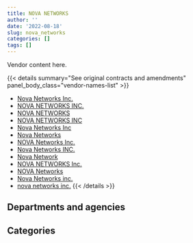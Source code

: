 ```yaml
---
title: NOVA NETWORKS
author: ''
date: '2022-08-18'
slug: nova_networks
categories: []
tags: []
---
```


<script src="/rmarkdown-libs/htmlwidgets/htmlwidgets.js"></script>
<link href="/rmarkdown-libs/datatables-css/datatables-crosstalk.css" rel="stylesheet" />
<script src="/rmarkdown-libs/datatables-binding/datatables.js"></script>
<script src="/rmarkdown-libs/jquery/jquery-3.6.0.min.js"></script>
<link href="/rmarkdown-libs/dt-core-bootstrap/css/dataTables.bootstrap.min.css" rel="stylesheet" />
<link href="/rmarkdown-libs/dt-core-bootstrap/css/dataTables.bootstrap.extra.css" rel="stylesheet" />
<script src="/rmarkdown-libs/dt-core-bootstrap/js/jquery.dataTables.min.js"></script>
<script src="/rmarkdown-libs/dt-core-bootstrap/js/dataTables.bootstrap.min.js"></script>
<link href="/rmarkdown-libs/crosstalk/css/crosstalk.min.css" rel="stylesheet" />
<script src="/rmarkdown-libs/crosstalk/js/crosstalk.min.js"></script>
<script src="/rmarkdown-libs/htmlwidgets/htmlwidgets.js"></script>
<link href="/rmarkdown-libs/datatables-css/datatables-crosstalk.css" rel="stylesheet" />
<script src="/rmarkdown-libs/datatables-binding/datatables.js"></script>
<script src="/rmarkdown-libs/jquery/jquery-3.6.0.min.js"></script>
<link href="/rmarkdown-libs/dt-core-bootstrap/css/dataTables.bootstrap.min.css" rel="stylesheet" />
<link href="/rmarkdown-libs/dt-core-bootstrap/css/dataTables.bootstrap.extra.css" rel="stylesheet" />
<script src="/rmarkdown-libs/dt-core-bootstrap/js/jquery.dataTables.min.js"></script>
<script src="/rmarkdown-libs/dt-core-bootstrap/js/dataTables.bootstrap.min.js"></script>
<link href="/rmarkdown-libs/crosstalk/css/crosstalk.min.css" rel="stylesheet" />
<script src="/rmarkdown-libs/crosstalk/js/crosstalk.min.js"></script>

Vendor content here.

{{< details summary="See original contracts and amendments" panel_body_class="vendor-names-list" >}}
- [Nova Networks Inc.](https://search.open.canada.ca/en/ct/?sort=contract_value_f%20desc&page=1&search_text=%22Nova%20Networks%20Inc.%22)
- [NOVA NETWORKS INC.](https://search.open.canada.ca/en/ct/?sort=contract_value_f%20desc&page=1&search_text=%22NOVA%20NETWORKS%20INC.%22)
- [NOVA NETWORKS](https://search.open.canada.ca/en/ct/?sort=contract_value_f%20desc&page=1&search_text=%22NOVA%20NETWORKS%22)
- [NOVA NETWORKS INC](https://search.open.canada.ca/en/ct/?sort=contract_value_f%20desc&page=1&search_text=%22NOVA%20NETWORKS%20INC%22)
- [Nova Networks Inc](https://search.open.canada.ca/en/ct/?sort=contract_value_f%20desc&page=1&search_text=%22Nova%20Networks%20Inc%22)
- [Nova Networks](https://search.open.canada.ca/en/ct/?sort=contract_value_f%20desc&page=1&search_text=%22Nova%20Networks%22)
- [NOVA Networks Inc.](https://search.open.canada.ca/en/ct/?sort=contract_value_f%20desc&page=1&search_text=%22NOVA%20Networks%20Inc.%22)
- [Nova Networks INC.](https://search.open.canada.ca/en/ct/?sort=contract_value_f%20desc&page=1&search_text=%22Nova%20Networks%20INC.%22)
- [Nova Network](https://search.open.canada.ca/en/ct/?sort=contract_value_f%20desc&page=1&search_text=%22Nova%20Network%22)
- [NOVA NETWORKS Inc.](https://search.open.canada.ca/en/ct/?sort=contract_value_f%20desc&page=1&search_text=%22NOVA%20NETWORKS%20Inc.%22)
- [NOVA Networks](https://search.open.canada.ca/en/ct/?sort=contract_value_f%20desc&page=1&search_text=%22NOVA%20Networks%22)
- [Nova Networks inc.](https://search.open.canada.ca/en/ct/?sort=contract_value_f%20desc&page=1&search_text=%22Nova%20Networks%20inc.%22)
- [nova networks inc.](https://search.open.canada.ca/en/ct/?sort=contract_value_f%20desc&page=1&search_text=%22nova%20networks%20inc.%22)
{{< /details >}}

## Departments and agencies

<div id="htmlwidget-1" style="width:100%;height:auto;" class="datatables html-widget"></div>
<script type="application/json" data-for="htmlwidget-1">{"x":{"style":"bootstrap","filter":"none","vertical":false,"data":[["<a href=\"/departments/aafc-aac/\">Agriculture and Agri-Food Canada<\/a>","<a href=\"/departments/aandc-aadnc/\">Crown-Indigenous Relations and Northern Affairs Canada<\/a>","<a href=\"/departments/ccohs-cchst/\">Canadian Centre for Occupational Health and Safety<\/a>","<a href=\"/departments/cra-arc/\">Canada Revenue Agency<\/a>","<a href=\"/departments/crtc/\">Canadian Radio-television and Telecommunications Commission<\/a>","<a href=\"/departments/csps-efpc/\">Canada School of Public Service<\/a>","<a href=\"/departments/dfatd-maecd/\">Global Affairs Canada<\/a>","<a href=\"/departments/dfo-mpo/\">Fisheries and Oceans Canada<\/a>","<a href=\"/departments/dnd-mdn/\">National Defence<\/a>","<a href=\"/departments/ec/\">Environment and Climate Change Canada<\/a>","<a href=\"/departments/elections/\">Elections Canada<\/a>","<a href=\"/departments/esdc-edsc/\">Employment and Social Development Canada<\/a>","<a href=\"/departments/fcac-acfc/\">Financial Consumer Agency of Canada<\/a>","<a href=\"/departments/fin/\">Department of Finance Canada<\/a>","<a href=\"/departments/hc-sc/\">Health Canada<\/a>","<a href=\"/departments/ic/\">Innovation, Science and Economic Development Canada<\/a>","<a href=\"/departments/isc-sac/\">Indigenous Services Canada<\/a>","<a href=\"/departments/jus/\">Department of Justice Canada<\/a>","<a href=\"/departments/lac-bac/\">Library and Archives Canada<\/a>","<a href=\"/departments/nrc-cnrc/\">National Research Council Canada<\/a>","<a href=\"/departments/nrcan-rncan/\">Natural Resources Canada<\/a>","<a href=\"/departments/osgg-bsgg/\">Office of the Secretary to the Governor General<\/a>","<a href=\"/departments/pch/\">Canadian Heritage<\/a>","<a href=\"/departments/pco-bcp/\">Privy Council Office<\/a>","<a href=\"/departments/phac-aspc/\">Public Health Agency of Canada<\/a>","<a href=\"/departments/ps-sp/\">Public Safety Canada<\/a>","<a href=\"/departments/pwgsc-tpsgc/\">Public Services and Procurement Canada<\/a>","<a href=\"/departments/rcmp-grc/\">Royal Canadian Mounted Police<\/a>","<a href=\"/departments/ssc-spc/\">Shared Services Canada<\/a>","<a href=\"/departments/statcan/\">Statistics Canada<\/a>","<a href=\"/departments/tbs-sct/\">Treasury Board of Canada Secretariat<\/a>","<a href=\"/departments/tc/\">Transport Canada<\/a>","<a href=\"/departments/tsb-bst/\">Transportation Safety Board of Canada<\/a>","<a href=\"/departments/vac-acc/\">Veterans Affairs Canada<\/a>"],[null,22509.26,null,238635.82,18330.46,null,43474.26,null,394922.78,null,16533.78,10501.37,null,null,33275.85,134831.78,null,15705.64,null,null,111402.44,null,null,null,null,null,13132.05,144455.33,30437.75,null,48360.63,68606.64,19881.34,null],[11393.39,19476.9,null,47279.56,null,69904.89,203530.52,10636.06,561898.74,73616.7,null,10506.57,null,null,null,33909.78,null,null,null,37421.39,98687.51,17011.02,null,1894.4,null,70876.43,null,57528.95,8386.79,19802.69,16907.04,1043.01,20281.53,null],[49749.45,null,null,10789.24,null,32783.52,31038.28,10509.85,237840.66,30295.27,null,26798.23,12910.25,18550.22,11644.65,null,null,null,null,36711.87,90390.94,null,77820.88,233444.05,null,21006.8,38426.28,43530.58,36622.69,null,62290.08,11929.39,null,null],[41635.06,null,24267.88,14885.91,null,null,81191.07,24509.47,500225.45,null,null,null,null,null,null,null,10040.1,null,31595.13,99689.64,null,null,null,16921.4,38665.98,null,38157.6,180335.39,29930.55,null,12546.57,null,null,19558.05]],"container":"<table class=\"table table-striped table-hover row-border order-column display\">\n  <thead>\n    <tr>\n      <th>Department<\/th>\n      <th>2017-2018<\/th>\n      <th>2018-2019<\/th>\n      <th>2019-2020<\/th>\n      <th>2020-2021<\/th>\n    <\/tr>\n  <\/thead>\n<\/table>","options":{"order":[[4,"desc"]],"pageLength":10,"autoWidth":true,"columnDefs":[{"targets":1,"render":"function(data, type, row, meta) {\n    return type !== 'display' ? data : DTWidget.formatCurrency(data, \"$\", 2, 3, \",\", \".\", true, null);\n  }"},{"targets":2,"render":"function(data, type, row, meta) {\n    return type !== 'display' ? data : DTWidget.formatCurrency(data, \"$\", 2, 3, \",\", \".\", true, null);\n  }"},{"targets":3,"render":"function(data, type, row, meta) {\n    return type !== 'display' ? data : DTWidget.formatCurrency(data, \"$\", 2, 3, \",\", \".\", true, null);\n  }"},{"targets":4,"render":"function(data, type, row, meta) {\n    return type !== 'display' ? data : DTWidget.formatCurrency(data, \"$\", 2, 3, \",\", \".\", true, null);\n  }"},{"width":"16%","targets":[1,2,3,4]},{"className":"dt-right","targets":[1,2,3,4]}],"orderClasses":false}},"evals":["options.columnDefs.0.render","options.columnDefs.1.render","options.columnDefs.2.render","options.columnDefs.3.render"],"jsHooks":[]}</script>

## Categories

<div id="htmlwidget-2" style="width:100%;height:auto;" class="datatables html-widget"></div>
<script type="application/json" data-for="htmlwidget-2">{"x":{"style":"bootstrap","filter":"none","vertical":false,"data":[["<a href=\"/categories/10_office_management/\">Office management<\/a>","<a href=\"/categories/11_defence/\">Defence<\/a>","<a href=\"/categories/2_professional_services/\">Professional services<\/a>","<a href=\"/categories/3_information_technology/\">Information technology<\/a>","<a href=\"/categories/6_industrial_products_and_services/\">Industrial products and services<\/a>"],[99721.13,363344.49,15705.64,841515.58,44710.34],[290138.2,486341.71,null,580556.81,34957.15],[140267.81,223653.18,null,723902.28,37259.91],[133485.2,477054.24,null,508675.61,44940.2]],"container":"<table class=\"table table-striped table-hover row-border order-column display\">\n  <thead>\n    <tr>\n      <th>Category<\/th>\n      <th>2017-2018<\/th>\n      <th>2018-2019<\/th>\n      <th>2019-2020<\/th>\n      <th>2020-2021<\/th>\n    <\/tr>\n  <\/thead>\n<\/table>","options":{"order":[[4,"desc"]],"dom":"t","pageLength":30,"autoWidth":true,"columnDefs":[{"targets":1,"render":"function(data, type, row, meta) {\n    return type !== 'display' ? data : DTWidget.formatCurrency(data, \"$\", 2, 3, \",\", \".\", true, null);\n  }"},{"targets":2,"render":"function(data, type, row, meta) {\n    return type !== 'display' ? data : DTWidget.formatCurrency(data, \"$\", 2, 3, \",\", \".\", true, null);\n  }"},{"targets":3,"render":"function(data, type, row, meta) {\n    return type !== 'display' ? data : DTWidget.formatCurrency(data, \"$\", 2, 3, \",\", \".\", true, null);\n  }"},{"targets":4,"render":"function(data, type, row, meta) {\n    return type !== 'display' ? data : DTWidget.formatCurrency(data, \"$\", 2, 3, \",\", \".\", true, null);\n  }"},{"width":"16%","targets":[1,2,3,4]},{"className":"dt-right","targets":[1,2,3,4]}],"orderClasses":false,"lengthMenu":[10,25,30,50,100]}},"evals":["options.columnDefs.0.render","options.columnDefs.1.render","options.columnDefs.2.render","options.columnDefs.3.render"],"jsHooks":[]}</script>
